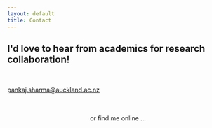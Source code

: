 ```yaml
---
layout: default
title: Contact
---
```

<h2 class="text-primary">I'd love to hear from academics for research collaboration!</h2><br>

<span><i class="fa fa-envelope"></i><a href="mailto:pankaj.sharma at auckland dot ac dot nz" target="_blank"> pankaj.sharma@auckland.ac.nz</a></span><br><br>

<div class="d-block d-sm-none" style="text-align: center;"><br>
  or find me online ... <br>
</div>
